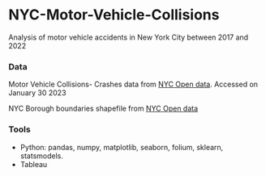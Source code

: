 # NYC-Motor-Vehicle-Collisions
Analysis of motor vehicle accidents in New York City between 2017 and 2022
### Data
Motor Vehicle Collisions- Crashes data from [NYC Open data](https://data.cityofnewyork.us/Public-Safety/Motor-Vehicle-Collisions-Crashes/h9gi-nx95). Accessed on January 30 2023

NYC Borough boundaries shapefile from [NYC Open data](https://data.cityofnewyork.us/City-Government/Borough-Boundaries/tqmj-j8zm)
### Tools
* Python: pandas, numpy, matplotlib, seaborn, folium, sklearn, statsmodels.
* Tableau
